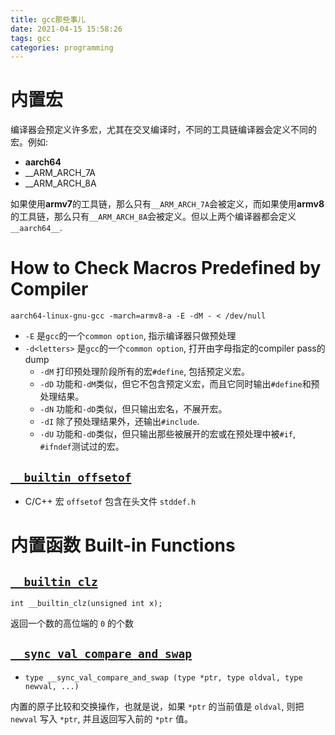 ```yaml
---
title: gcc那些事儿
date: 2021-04-15 15:58:26
tags: gcc
categories: programming
---
```


# 内置宏
编译器会预定义许多宏，尤其在交叉编译时，不同的工具链编译器会定义不同的宏。例如:

- __aarch64__
- __ARM_ARCH_7A
- __ARM_ARCH_8A

<!--more-->

如果使用**armv7**的工具链，那么只有`__ARM_ARCH_7A`会被定义，而如果使用**armv8**的工具链，那么只有`__ARM_ARCH_8A`会被定义。但以上两个编译器都会定义`__aarch64__`.

# How to Check Macros Predefined by Compiler
```
aarch64-linux-gnu-gcc -march=armv8-a -E -dM - < /dev/null
```

- `-E` 是`gcc`的一个`common option`, 指示编译器只做预处理
- `-d<letters>` 是`gcc`的一个`common option`, 打开由字母指定的compiler pass的dump
  * `-dM` 打印预处理阶段所有的宏`#define`, 包括预定义宏。
  * `-dD` 功能和`-dM`类似，但它不包含预定义宏，而且它同时输出`#define`和预处理结果。
  * `-dN` 功能和`-dD`类似，但只输出宏名，不展开宏。
  * `-dI` 除了预处理结果外，还输出`#include`.
  * `-dU` 功能和`-dD`类似，但只输出那些被展开的宏或在预处理中被`#if`, `#ifndef`测试过的宏。

## [`__builtin_offsetof`](https://gcc.gnu.org/onlinedocs/gcc/Offsetof.html)

- C/C++ 宏 `offsetof` 包含在头文件 `stddef.h`

# 内置函数 Built-in Functions

## [`__builtin_clz`](https://gcc.gnu.org/onlinedocs/gcc/Other-Builtins.html)

`int __builtin_clz(unsigned int x);`

返回一个数的高位端的 `0` 的个数

## [`__sync_val_compare_and_swap`](https://gcc.gnu.org/onlinedocs/gcc-4.1.2/gcc/Atomic-Builtins.html)

- `type __sync_val_compare_and_swap (type *ptr, type oldval, type newval, ...)`

内置的原子比较和交换操作，也就是说，如果 `*ptr` 的当前值是 `oldval`, 则把 `newval` 写入 `*ptr`, 并且返回写入前的 `*ptr` 值。

